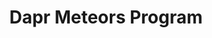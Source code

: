---
title: "Dapr Meteors Program"
description: "Dapr Meteors Program"
draft: false
image: "images/community/dapr-meteor-logo.png"
alt: "Dapr Meteors Logo"

program:
  - title: "What is the Dapr Meteors program? 🌠"
    summary: "Dapr Meteors make a big impact in the Dapr community! The Dapr Meteors program is brought to life to recognize and celebrate the contributions of experts within the Dapr community. These individuals have demonstrated exceptional knowledge and dedication to the Dapr ecosystem. By highlighting their achievements, the program aims to foster a sense of community and encourage more people to get involved with Dapr."

  - title: "Requirements ✅"
    summary: "Dapr Meteors are selected based on their active involvement and impact within the Dapr community. This can include contributions such as writing blog posts, creating videos, speaking at conferences and meetups, helping people on Dapr Discord, or contributing documentation or code to the Dapr OSS project itself."
  - title: "Benefits 🤩"
    summary: "Being recognized as a Dapr Meteor comes with several benefits:
    
    - Participate in Dapr OSS planning calls to help prioritize Dapr features and collaborate directly with the Dapr OSS team. 
    
    - Join regular calls with the Dapr maintainers to provide feedback and ask questions.
    
    - The profiles of Dapr Meteors are shared on the Dapr website, so they gain increased visibility and credibility within the tech community.
    
    - Receive unique and amazing Dapr swag!
    
    - Have access to a budget used for organizing local Dapr meetups.
    
    - Have free access to Diagrid tools, such as Conductor Enterprise and Catalyst."
  - title: "Community ❤️"
    summary: "We have an incredible Dapr community distributed across the globe! The strength of our community lies in its members' commitment to being kind and respectful towards one another, even when viewpoints may differ. By valuing each other's contributions and offering support, the community ensures that everyone feels welcome and empowered to share their ideas. This culture of respect and kindness not only enhances the overall experience for all members but also drives the continuous growth and success of the Dapr ecosystem."
  - title: "How to become a Dapr Meteor? 📝"
    summary: "Participation is done via (self)nomination via [this form](https://bit.ly/dapr-meteor-form). Twice a year, in April and October, nominees are reviewed and Dapr Meteors are selected by the sponsors. Dapr Meteors are selected for the duration of one year. After this duration, participants can self nominate again"
    cta :
      enable : true
      label : "Fill in the Dapr Meteor Nomination Form"
      link : "https://bit.ly/dapr-meteor-form"

meteors:
  - picture : "images/community/meteors/alexmang.png"
    name: "Alex Mang"
    bio: "Alex Mang is a Microsoft Regional Director, Azure Most Valuable Professional, working as a cloud architect, consultant, trainer, software developer but also regularly seen at conferences and user groups speaking mostly on cloud-computing topics. His main goal is to help developers better understand the implications of cloud-computing as a whole, from as many perspectives as possible. Alex was invited three times in a row as a featured speaker at Microsoft Ignite, the company’s largest and most important technical conference gathering nearly 35,000 attendees. Since 2011, Alex runs KeyTicket Solutions, a company focused on democratizing access control, ticketing and management solutions for every single vertical in the world. For his experience on cloud-driven solutions, his Microsoft Certified Trainer, Microsoft Certified Solution Developer (MCSD), Microsoft Certified Solution Associate (MCSA) and Microsoft Certified Solutions Expert (MCSE) stand as proof and so do the many happy customers he had the pleasure to work with for the past many years."
    cta :
      enable : true
      label : "LinkedIn"
      link : "https://www.linkedin.com/in/iamalexmang/"

  - picture : "images/community/meteors/edwinvanwijk.png"
    name: "Edwin van Wijk"
    bio: "I have been working in IT since 1999 and I'm currently working as Principal Solution Architect, managing consultant and Microsoft Community Lead at Info Support in The Netherlands. I'm a Microsoft MVP in the Developer Technologies category (since 2016). My primary areas of expertise are: building distributed systems, systems integration, (cloud-native) software architecture and patterns, software craftsmanship, .NET (Core) development, Azure and DevOps. I love sharing my experience and knowledge about these subjects by training people, publishing [videos](www.youtube.com/dotnetflix) and speaking at conferences."
    cta :
      enable : true
      label : "LinkedIn"
      link : "https://www.linkedin.com/in/edwinvwijk/"

  - picture : "images/community/meteors/sandermolenkamp.png"
    name: "Sander Molenkamp"
    bio: "Sander Molenkamp is a principal cloud architect and Microsoft Azure MVP with over 25 years of professional experience. He works for [Info Support](http://www.infosupport.com) designing and developing customer solutions using cloud native architectures Sander is also an accomplished speaker, having shared his insights and expertise at numerous international conferences. He is passionate about technology and freely shares his knowledge through the [dotnetFlix YouTube channel](www.youtube.com/dotnetflix). Furthermore, Sander actively contributes to the organization of multiple free community events, including the Dutch Azure Meetup, Azure Fest, and Bitbash. In his free time, Sander enjoys traveling, is (still) learning to play the ukelele, and tinkers with technology and LEGO. He has also defeated the sword master of Mêlée Island™️."
    cta :
      enable : true
      label : "LinkedIn"
      link : "https://nl.linkedin.com/in/amolenk"

  - picture : "images/community/meteors/willvelida.png"
    name: "Will Velida"
    bio: "Will is a Lead Software Engineer at Mantel Group, where he helps customers build reliable and resilient applications using Microsoft Azure, and loves using serverless and container technologies. Will has extensive experience in software development, building solutions in the financial, health and agricultural industries. Will is a Microsoft MVP for Cloud Native Technologies, and was part of the Fast Track for Azure team during his time at Microsoft. Will regularly speaks at conferences, user groups and developer events around the world. When he is away from his keyboard, you'll find him hiking around the countryside."
    cta :
      enable : true
      label : "LinkedIn"
      link : "https://www.linkedin.com/in/willvelida/"
---